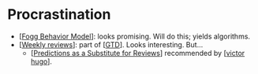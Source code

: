# Procrastination
- [[Fogg Behavior Model]]: looks promising. Will do this; yields algorithms.
- [[Weekly reviews]]: part of [[GTD]]. Looks interesting. But...
    - [[Predictions as a Substitute for Reviews]] recommended by [[victor hugo]].

[//begin]: # "Autogenerated link references for markdown compatibility"
[Fogg Behavior Model]: fogg-behavior-model.md "Fogg Behavior Model"
[Weekly reviews]: weekly-reviews.md "Weekly Reviews"
[GTD]: gtd.md "GTD"
[Predictions as a Substitute for Reviews]: predictions-as-a-substitute-for-reviews.md "Predictions as a Substitute for Reviews"
[victor hugo]: victor-hugo.md "Victor Hugo"
[//end]: # "Autogenerated link references"